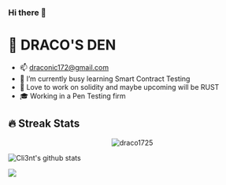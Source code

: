 ### Hi there 👋



# 👋 DRACO'S DEN

-  📫 draconic172@gmail.com
-  🔭 I’m currently busy learning Smart Contract Testing 
-  🌱 Love to work on solidity and maybe upcoming will be RUST
-  🎓 Working in a Pen Testing firm

 
<h2>🔥 Streak Stats</h2>

<p align="center">
  <img src="http://github-readme-streak-stats.herokuapp.com?user=draco1725&theme=dracula" alt="draco1725" />
</p>

![Cli3nt's github stats](https://github-readme-stats.vercel.app/api?username=draco1725&count_private=true&show_icons=true&theme=radical)<a href="https://github.com/draco1725">
 
 
<a><img align="center" src="https://github-readme-stats.vercel.app/api/top-langs/?username=draco1725&layout=compact&theme=radical"/></a>

